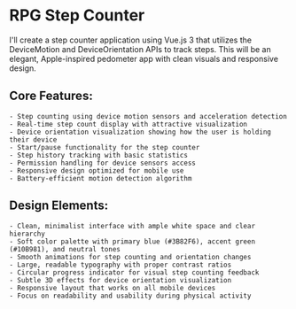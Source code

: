 # RPG Step Counter

I'll create a step counter application using Vue.js 3 that utilizes the DeviceMotion and DeviceOrientation APIs to track steps. 
This will be an elegant, Apple-inspired pedometer app with clean visuals and responsive design.

## Core Features:

    - Step counting using device motion sensors and acceleration detection
    - Real-time step count display with attractive visualization
    - Device orientation visualization showing how the user is holding their device
    - Start/pause functionality for the step counter
    - Step history tracking with basic statistics
    - Permission handling for device sensors access
    - Responsive design optimized for mobile use
    - Battery-efficient motion detection algorithm

## Design Elements:

    - Clean, minimalist interface with ample white space and clear hierarchy
    - Soft color palette with primary blue (#3B82F6), accent green (#10B981), and neutral tones
    - Smooth animations for step counting and orientation changes
    - Large, readable typography with proper contrast ratios
    - Circular progress indicator for visual step counting feedback
    - Subtle 3D effects for device orientation visualization
    - Responsive layout that works on all mobile devices
    - Focus on readability and usability during physical activity

